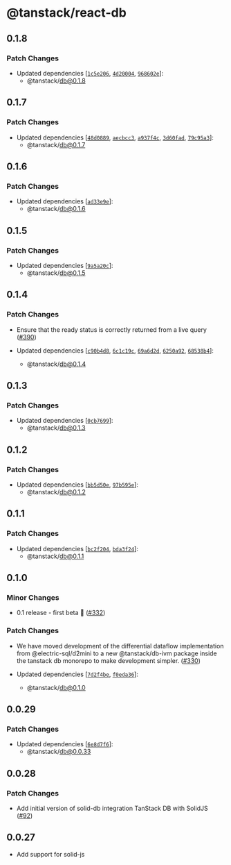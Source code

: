 # @tanstack/react-db

## 0.1.8

### Patch Changes

- Updated dependencies [[`1c5e206`](https://github.com/TanStack/db/commit/1c5e206d00d0a99f8419f0d00429b5a3c6cdc76e), [`4d20004`](https://github.com/TanStack/db/commit/4d2000488b9b5abf85c05801633297528af0eff6), [`968602e`](https://github.com/TanStack/db/commit/968602e4ffc597eaa559219daf22d6ef6321162a)]:
  - @tanstack/db@0.1.8

## 0.1.7

### Patch Changes

- Updated dependencies [[`48d0889`](https://github.com/TanStack/db/commit/48d088996a3f18df026aa7d2d1e7f27d1151345b), [`aecbcc3`](https://github.com/TanStack/db/commit/aecbcc32012561f1645df0bdf89a6c259058d888), [`a937f4c`](https://github.com/TanStack/db/commit/a937f4c7a5f4fc20c255e86692c5e2e80d5ebbec), [`3d60fad`](https://github.com/TanStack/db/commit/3d60fadbb9e8a1b62a9bcde947e282d653a2a270), [`79c95a3`](https://github.com/TanStack/db/commit/79c95a36f60087ffc3f9a02b76975c8bdf40acc7)]:
  - @tanstack/db@0.1.7

## 0.1.6

### Patch Changes

- Updated dependencies [[`ad33e9e`](https://github.com/TanStack/db/commit/ad33e9e535ca6197c2e00e2dbb59bf8e8f9bb51e)]:
  - @tanstack/db@0.1.6

## 0.1.5

### Patch Changes

- Updated dependencies [[`9a5a20c`](https://github.com/TanStack/db/commit/9a5a20c21fbf8286ab90e1db6d6f3315f8344a4e)]:
  - @tanstack/db@0.1.5

## 0.1.4

### Patch Changes

- Ensure that the ready status is correctly returned from a live query ([#390](https://github.com/TanStack/db/pull/390))

- Updated dependencies [[`c90b4d8`](https://github.com/TanStack/db/commit/c90b4d85822f94f7fe72286d5c7ee07b087d0e20), [`6c1c19c`](https://github.com/TanStack/db/commit/6c1c19cedbc1d9d98396948e8e43fa0515bb8919), [`69a6d2d`](https://github.com/TanStack/db/commit/69a6d2d94c7a5510568c8b652356c62bd2b3cc76), [`6250a92`](https://github.com/TanStack/db/commit/6250a92c8045ef2fd69c107a94e05179471681d7), [`68538b4`](https://github.com/TanStack/db/commit/68538b4c446abeb992e24964f811c8900749f141)]:
  - @tanstack/db@0.1.4

## 0.1.3

### Patch Changes

- Updated dependencies [[`0cb7699`](https://github.com/TanStack/db/commit/0cb76999e5d6df5916694a5afeb31b928eab68e4)]:
  - @tanstack/db@0.1.3

## 0.1.2

### Patch Changes

- Updated dependencies [[`bb5d50e`](https://github.com/TanStack/db/commit/bb5d50e255d9114ef32b8f52eef6b15399255327), [`97b595e`](https://github.com/TanStack/db/commit/97b595e9617b1abb05c14489e3d608b314da08e8)]:
  - @tanstack/db@0.1.2

## 0.1.1

### Patch Changes

- Updated dependencies [[`bc2f204`](https://github.com/TanStack/db/commit/bc2f204b8cb8a4870ade00757d10f846524e2090), [`bda3f24`](https://github.com/TanStack/db/commit/bda3f24cc41504f60be0c5e071698b7735f75e28)]:
  - @tanstack/db@0.1.1

## 0.1.0

### Minor Changes

- 0.1 release - first beta 🎉 ([#332](https://github.com/TanStack/db/pull/332))

### Patch Changes

- We have moved development of the differential dataflow implementation from @electric-sql/d2mini to a new @tanstack/db-ivm package inside the tanstack db monorepo to make development simpler. ([#330](https://github.com/TanStack/db/pull/330))

- Updated dependencies [[`7d2f4be`](https://github.com/TanStack/db/commit/7d2f4be95c43aad29fb61e80e5a04c58c859322b), [`f0eda36`](https://github.com/TanStack/db/commit/f0eda36cb36350399bc8835686a6c4b6ad297e45)]:
  - @tanstack/db@0.1.0

## 0.0.29

### Patch Changes

- Updated dependencies [[`6e8d7f6`](https://github.com/TanStack/db/commit/6e8d7f660050118e050d575913733e469e3daa8c)]:
  - @tanstack/db@0.0.33

## 0.0.28

### Patch Changes

- Add initial version of solid-db integration TanStack DB with SolidJS ([#92](https://github.com/TanStack/db/pull/92))

## 0.0.27

- Add support for solid-js
